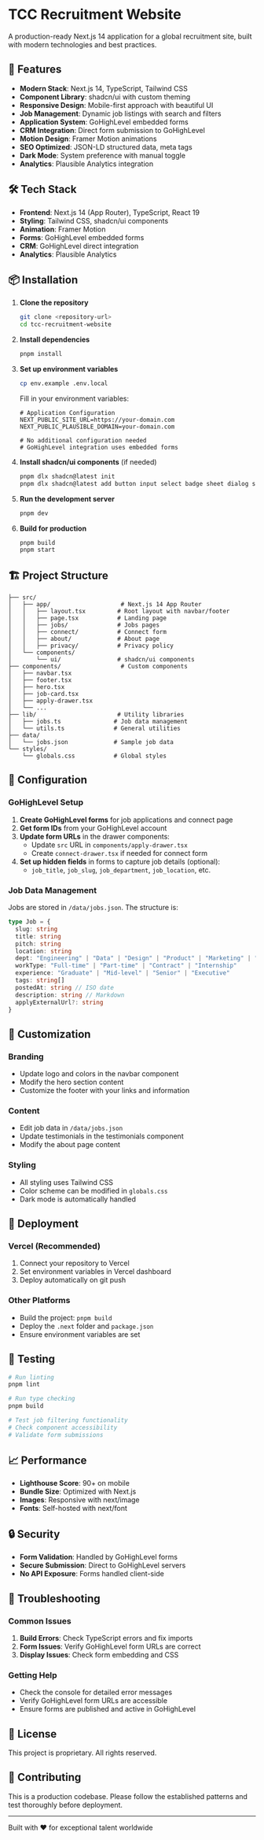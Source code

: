 # TCC Recruitment Website

A production-ready Next.js 14 application for a global recruitment site, built with modern technologies and best practices.

## 🚀 Features

- **Modern Stack**: Next.js 14, TypeScript, Tailwind CSS
- **Component Library**: shadcn/ui with custom theming
- **Responsive Design**: Mobile-first approach with beautiful UI
- **Job Management**: Dynamic job listings with search and filters
- **Application System**: GoHighLevel embedded forms
- **CRM Integration**: Direct form submission to GoHighLevel
- **Motion Design**: Framer Motion animations
- **SEO Optimized**: JSON-LD structured data, meta tags
- **Dark Mode**: System preference with manual toggle
- **Analytics**: Plausible Analytics integration

## 🛠️ Tech Stack

- **Frontend**: Next.js 14 (App Router), TypeScript, React 19
- **Styling**: Tailwind CSS, shadcn/ui components
- **Animation**: Framer Motion
- **Forms**: GoHighLevel embedded forms
- **CRM**: GoHighLevel direct integration
- **Analytics**: Plausible Analytics

## 📦 Installation

1. **Clone the repository**
   ```bash
   git clone <repository-url>
   cd tcc-recruitment-website
   ```

2. **Install dependencies**
   ```bash
   pnpm install
   ```

3. **Set up environment variables**
   ```bash
   cp env.example .env.local
   ```
   
   Fill in your environment variables:
   ```env
   # Application Configuration
   NEXT_PUBLIC_SITE_URL=https://your-domain.com
   NEXT_PUBLIC_PLAUSIBLE_DOMAIN=your-domain.com

   # No additional configuration needed
   # GoHighLevel integration uses embedded forms
   ```

4. **Install shadcn/ui components** (if needed)
   ```bash
   pnpm dlx shadcn@latest init
   pnpm dlx shadcn@latest add button input select badge sheet dialog skeleton toggle form label textarea card dropdown-menu
   ```

5. **Run the development server**
   ```bash
   pnpm dev
   ```

6. **Build for production**
   ```bash
   pnpm build
   pnpm start
   ```

## 🏗️ Project Structure

```
├── src/
│   ├── app/                    # Next.js 14 App Router
│   │   ├── layout.tsx         # Root layout with navbar/footer
│   │   ├── page.tsx           # Landing page
│   │   ├── jobs/              # Jobs pages
│   │   ├── connect/           # Connect form
│   │   ├── about/             # About page
│   │   ├── privacy/           # Privacy policy
│   └── components/
│       └── ui/                # shadcn/ui components
├── components/                 # Custom components
│   ├── navbar.tsx
│   ├── footer.tsx
│   ├── hero.tsx
│   ├── job-card.tsx
│   ├── apply-drawer.tsx
│   └── ...
├── lib/                       # Utility libraries
│   ├── jobs.ts               # Job data management
│   └── utils.ts              # General utilities
├── data/
│   └── jobs.json             # Sample job data
└── styles/
    └── globals.css           # Global styles
```

## 📝 Configuration

### GoHighLevel Setup

1. **Create GoHighLevel forms** for job applications and connect page
2. **Get form IDs** from your GoHighLevel account
3. **Update form URLs** in the drawer components:
   - Update `src` URL in `components/apply-drawer.tsx`
   - Create `connect-drawer.tsx` if needed for connect form
4. **Set up hidden fields** in forms to capture job details (optional):
   - `job_title`, `job_slug`, `job_department`, `job_location`, etc.

### Job Data Management

Jobs are stored in `/data/jobs.json`. The structure is:

```typescript
type Job = {
  slug: string
  title: string
  pitch: string
  location: string
  dept: "Engineering" | "Data" | "Design" | "Product" | "Marketing" | "Operations" | "Other"
  workType: "Full-time" | "Part-time" | "Contract" | "Internship"
  experience: "Graduate" | "Mid-level" | "Senior" | "Executive"
  tags: string[]
  postedAt: string // ISO date
  description: string // Markdown
  applyExternalUrl?: string
}
```

## 🎨 Customization

### Branding
- Update logo and colors in the navbar component
- Modify the hero section content
- Customize the footer with your links and information

### Content
- Edit job data in `/data/jobs.json`
- Update testimonials in the testimonials component
- Modify the about page content

### Styling
- All styling uses Tailwind CSS
- Color scheme can be modified in `globals.css`
- Dark mode is automatically handled

## 🚀 Deployment

### Vercel (Recommended)
1. Connect your repository to Vercel
2. Set environment variables in Vercel dashboard
3. Deploy automatically on git push

### Other Platforms
- Build the project: `pnpm build`
- Deploy the `.next` folder and `package.json`
- Ensure environment variables are set

## 🧪 Testing

```bash
# Run linting
pnpm lint

# Run type checking
pnpm build

# Test job filtering functionality
# Check component accessibility
# Validate form submissions
```

## 📈 Performance

- **Lighthouse Score**: 90+ on mobile
- **Bundle Size**: Optimized with Next.js
- **Images**: Responsive with next/image
- **Fonts**: Self-hosted with next/font

## 🔒 Security

- **Form Validation**: Handled by GoHighLevel forms
- **Secure Submission**: Direct to GoHighLevel servers
- **No API Exposure**: Forms handled client-side

## 🐛 Troubleshooting

### Common Issues

1. **Build Errors**: Check TypeScript errors and fix imports
2. **Form Issues**: Verify GoHighLevel form URLs are correct
3. **Display Issues**: Check form embedding and CSS

### Getting Help

- Check the console for detailed error messages
- Verify GoHighLevel form URLs are accessible
- Ensure forms are published and active in GoHighLevel

## 📄 License

This project is proprietary. All rights reserved.

## 🤝 Contributing

This is a production codebase. Please follow the established patterns and test thoroughly before deployment.

---

Built with ❤️ for exceptional talent worldwide